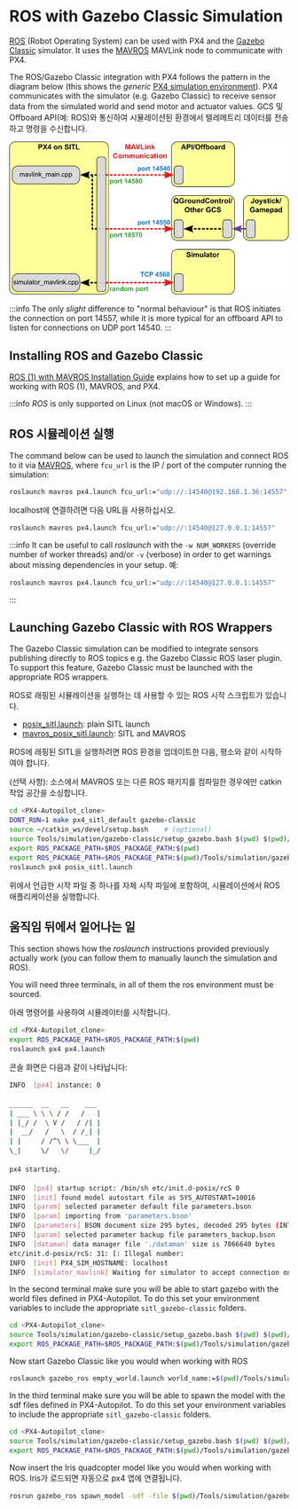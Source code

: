 # ROS with Gazebo Classic Simulation

[ROS](../ros/index.md) (Robot Operating System) can be used with PX4 and the [Gazebo Classic](../sim_gazebo_classic/index.md) simulator.
It uses the [MAVROS](../ros/mavros_installation.md) MAVLink node to communicate with PX4.

The ROS/Gazebo Classic integration with PX4 follows the pattern in the diagram below (this shows the _generic_ [PX4 simulation environment](../simulation/index.md#sitl-simulation-environment)).
PX4 communicates with the simulator (e.g. Gazebo Classic) to receive sensor data from the simulated world and send motor and actuator values.
GCS 및 Offboard API(예: ROS)와 통신하여 시뮬레이션된 환경에서 텔레메트리 데이터를 전송하고 명령을 수신합니다.

![PX4 SITL overview](../../assets/simulation/px4_sitl_overview.png)

:::info
The only _slight_ difference to "normal behaviour" is that ROS initiates the connection on port 14557, while it is more typical for an offboard API to listen for connections on UDP port 14540.
:::

## Installing ROS and Gazebo Classic

[ROS (1) with MAVROS Installation Guide](../ros/mavros_installation.md) explains how to set up a guide for working with ROS (1), MAVROS, and PX4.

:::info
_ROS_ is only supported on Linux (not macOS or Windows).
:::

## ROS 시뮬레이션 실행

The command below can be used to launch the simulation and connect ROS to it via [MAVROS](../ros/mavros_installation.md), where `fcu_url` is the IP / port of the computer running the simulation:

```sh
roslaunch mavros px4.launch fcu_url:="udp://:14540@192.168.1.36:14557"
```

localhost에 연결하려면 다음 URL을 사용하십시오.

```sh
roslaunch mavros px4.launch fcu_url:="udp://:14540@127.0.0.1:14557"
```

:::info
It can be useful to call _roslaunch_ with the `-w NUM_WORKERS` (override number of worker threads) and/or `-v` (verbose) in order to get warnings about missing dependencies in your setup. 예:

```sh
roslaunch mavros px4.launch fcu_url:="udp://:14540@127.0.0.1:14557"
```

:::

## Launching Gazebo Classic with ROS Wrappers

The Gazebo Classic simulation can be modified to integrate sensors publishing directly to ROS topics e.g. the Gazebo Classic ROS laser plugin.
To support this feature, Gazebo Classic must be launched with the appropriate ROS wrappers.

ROS로 래핑된 시뮬레이션을 실행하는 데 사용할 수 있는 ROS 시작 스크립트가 있습니다.

- [posix_sitl.launch](https://github.com/PX4/PX4-Autopilot/blob/main/launch/posix_sitl.launch): plain SITL launch
- [mavros_posix_sitl.launch](https://github.com/PX4/PX4-Autopilot/blob/main/launch/mavros_posix_sitl.launch): SITL and MAVROS

ROS에 래핑된 SITL을 실행하려면 ROS 환경을 업데이트한 다음, 평소와 같이 시작하여야 합니다.

(선택 사항): 소스에서 MAVROS 또는 다른 ROS 패키지를 컴파일한 경우에만 catkin 작업 공간을 소싱합니다.

```sh
cd <PX4-Autopilot_clone>
DONT_RUN=1 make px4_sitl_default gazebo-classic
source ~/catkin_ws/devel/setup.bash    # (optional)
source Tools/simulation/gazebo-classic/setup_gazebo.bash $(pwd) $(pwd)/build/px4_sitl_default
export ROS_PACKAGE_PATH=$ROS_PACKAGE_PATH:$(pwd)
export ROS_PACKAGE_PATH=$ROS_PACKAGE_PATH:$(pwd)/Tools/simulation/gazebo-classic/sitl_gazebo-classic
roslaunch px4 posix_sitl.launch
```

위에서 언급한 시작 파일 중 하나를 자체 시작 파일에 포함하여, 시뮬레이션에서 ROS 애플리케이션을 실행합니다.

## 움직임 뒤에서 일어나는 일

This section shows how the _roslaunch_ instructions provided previously actually work (you can follow them to manually launch the simulation and ROS).

You will need three terminals, in all of them the ros environment must be sourced.

아래 명령어를 사용하여 시뮬레이터를 시작합니다.

```sh
cd <PX4-Autopilot_clone>
export ROS_PACKAGE_PATH=$ROS_PACKAGE_PATH:$(pwd)
roslaunch px4 px4.launch
```

콘솔 화면은 다음과 같이 나타납니다:

```sh
INFO  [px4] instance: 0

______  __   __    ___
| ___ \ \ \ / /   /   |
| |_/ /  \ V /   / /| |
|  __/   /   \  / /_| |
| |     / /^\ \ \___  |
\_|     \/   \/     |_/

px4 starting.

INFO  [px4] startup script: /bin/sh etc/init.d-posix/rcS 0
INFO  [init] found model autostart file as SYS_AUTOSTART=10016
INFO  [param] selected parameter default file parameters.bson
INFO  [param] importing from 'parameters.bson'
INFO  [parameters] BSON document size 295 bytes, decoded 295 bytes (INT32:12, FLOAT:3)
INFO  [param] selected parameter backup file parameters_backup.bson
INFO  [dataman] data manager file './dataman' size is 7866640 bytes
etc/init.d-posix/rcS: 31: [: Illegal number:
INFO  [init] PX4_SIM_HOSTNAME: localhost
INFO  [simulator_mavlink] Waiting for simulator to accept connection on TCP port 4560
```

In the second terminal make sure you will be able to start gazebo with the world files defined in PX4-Autopilot. To do this set your environment variables to include the appropriate `sitl_gazebo-classic` folders.

```sh
cd <PX4-Autopilot_clone>
source Tools/simulation/gazebo-classic/setup_gazebo.bash $(pwd) $(pwd)/build/px4_sitl_default
export ROS_PACKAGE_PATH=$ROS_PACKAGE_PATH:$(pwd)/Tools/simulation/gazebo-classic/sitl_gazebo-classic
```

Now start Gazebo Classic like you would when working with ROS

```sh
roslaunch gazebo_ros empty_world.launch world_name:=$(pwd)/Tools/simulation/gazebo-classic/sitl_gazebo-classic/worlds/empty.world
```

In the third terminal make sure you will be able to spawn the model with the sdf files defined in PX4-Autopilot. To do this set your environment variables to include the appropriate `sitl_gazebo-classic` folders.

```sh
cd <PX4-Autopilot_clone>
source Tools/simulation/gazebo-classic/setup_gazebo.bash $(pwd) $(pwd)/build/px4_sitl_default
export ROS_PACKAGE_PATH=$ROS_PACKAGE_PATH:$(pwd)/Tools/simulation/gazebo-classic/sitl_gazebo-classic
```

Now insert the Iris quadcopter model like you would when working with ROS. Iris가 로드되면 자동으로 px4 앱에 연결됩니다.

```sh
rosrun gazebo_ros spawn_model -sdf -file $(pwd)/Tools/simulation/gazebo-classic/sitl_gazebo-classic/models/iris/iris.sdf -model iris -x 0 -y 0 -z 0 -R 0 -P 0 -Y 0
```
